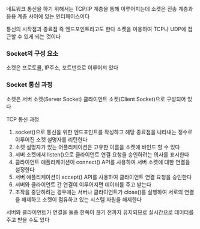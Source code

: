 네트워크 통신을 하기 위해서는 TCP/IP 계층을 통해 이루어지는데 소켓은 전송 계층과 응용 계층 사이에 있는 인터페이스이다

통신의 시작점과 종료점 즉 엔드포인트라고도 한다 소켓을 이용하여 TCP나 UDP에 접근할 수 있게 되는 것이다

### Socket의 구성 요소
소켓은 프로토콜, IP주소, 포트번호로 이루어져 있다

### Socket 통신 과정

소켓은 서버 소켓(Server Socket) 클라이언트 소켓(Client Socket)으로 구성되어 있다

TCP 통신 과정
1. socket()으로 통신을 위한 엔드포인트를 작성하고 해당 종료점을 나타내는 정수로 이루어진 소켓 설명자를 리턴한다
2. 소켓 설명자가 있는 어플리케이션은 고유한 이름을 소켓에 바인드 할 수 있다
3. 서버 소켓에서 listen()으로 클라이언트 연결 요청을 승인하려는 의사를 표시한다
4. 클라이언트 애플리케이션이 connect() API를 사용하여 서버 소켓에 대한 연결을 설정한다
5. 서버 애플리케이션이 accept() API를 사용하여 클라이언트 연결 요청을 승인한다
6. 서버와 클라이언트 간 연결이 이루어지면 데이터를 주고 받는다
7. 조작을 중단하려는 경우에는 서버나 클라이언트가 close()를 실행하여 서로의 연결을 해제하고 소켓이 점유하고 있는 시스템 자원을 해제한다

서버와 클라이언트가 연결을 둘중 한쪽이 끊기 전까지 유지되므로 실시간으로 데이터를 주고 받을 수도 있다